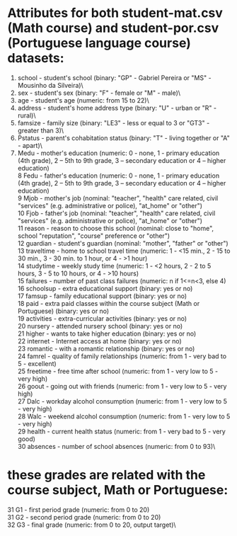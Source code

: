 # Attributes for both student-mat.csv (Math course) and student-por.csv (Portuguese language course) datasets:

1. school - student's school (binary: "GP" - Gabriel Pereira or "MS" - Mousinho da Silveira)\
2. sex - student's sex (binary: "F" - female or "M" - male)\
3. age - student's age (numeric: from 15 to 22)\
4. address - student's home address type (binary: "U" - urban or "R" - rural)\
5. famsize - family size (binary: "LE3" - less or equal to 3 or "GT3" - greater than 3)\
6. Pstatus - parent's cohabitation status (binary: "T" - living together or "A" - apart)\
7. Medu - mother's education (numeric: 0 - none,  1 - primary education (4th grade), 2 – 5th to 9th grade, 3 – secondary education or 4 – higher education)\
8 Fedu - father's education (numeric: 0 - none,  1 - primary education (4th grade), 2 – 5th to 9th grade, 3 – secondary education or 4 – higher education)\
9 Mjob - mother's job (nominal: "teacher", "health" care related, civil "services" (e.g. administrative or police), "at_home" or "other")\
10 Fjob - father's job (nominal: "teacher", "health" care related, civil "services" (e.g. administrative or police), "at_home" or "other")\
11 reason - reason to choose this school (nominal: close to "home", school "reputation", "course" preference or "other")\
12 guardian - student's guardian (nominal: "mother", "father" or "other")\
13 traveltime - home to school travel time (numeric: 1 - <15 min., 2 - 15 to 30 min., 3 - 30 min. to 1 hour, or 4 - >1 hour)\
14 studytime - weekly study time (numeric: 1 - <2 hours, 2 - 2 to 5 hours, 3 - 5 to 10 hours, or 4 - >10 hours)\
15 failures - number of past class failures (numeric: n if 1<=n<3, else 4)\
16 schoolsup - extra educational support (binary: yes or no)\
17 famsup - family educational support (binary: yes or no)\
18 paid - extra paid classes within the course subject (Math or Portuguese) (binary: yes or no)\
19 activities - extra-curricular activities (binary: yes or no)\
20 nursery - attended nursery school (binary: yes or no)\
21 higher - wants to take higher education (binary: yes or no)\
22 internet - Internet access at home (binary: yes or no)\
23 romantic - with a romantic relationship (binary: yes or no)\
24 famrel - quality of family relationships (numeric: from 1 - very bad to 5 - excellent)\
25 freetime - free time after school (numeric: from 1 - very low to 5 - very high)\
26 goout - going out with friends (numeric: from 1 - very low to 5 - very high)\
27 Dalc - workday alcohol consumption (numeric: from 1 - very low to 5 - very high)\
28 Walc - weekend alcohol consumption (numeric: from 1 - very low to 5 - very high)\
29 health - current health status (numeric: from 1 - very bad to 5 - very good)\
30 absences - number of school absences (numeric: from 0 to 93)\

# these grades are related with the course subject, Math or Portuguese:

31 G1 - first period grade (numeric: from 0 to 20)\
31 G2 - second period grade (numeric: from 0 to 20)\
32 G3 - final grade (numeric: from 0 to 20, output target)\
